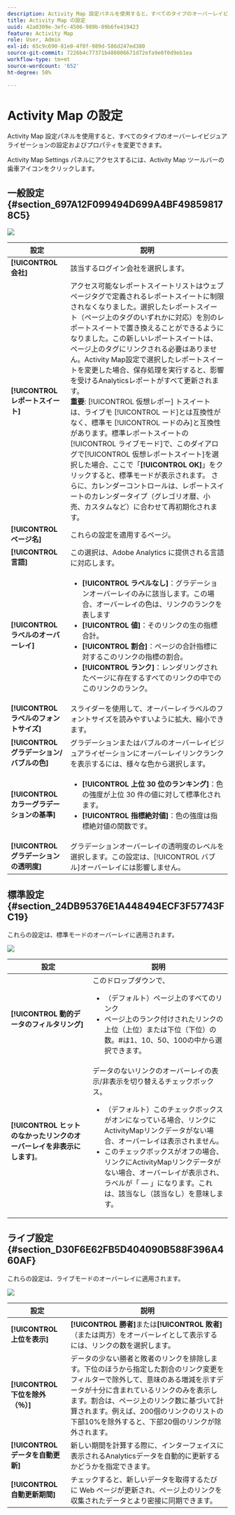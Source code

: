 ```yaml
---
description: Activity Map 設定パネルを使用すると、すべてのタイプのオーバーレイビジュアライゼーションの設定およびプロパティを変更できます。
title: Activity Map の設定
uuid: 42a0309e-3efc-4506-989b-09b6fe419423
feature: Activity Map
role: User, Admin
exl-id: 65c9c690-81e0-4f0f-989d-586d247ed380
source-git-commit: 7226b4c77371b486006671d72efa9e0f0d9eb1ea
workflow-type: tm+mt
source-wordcount: '652'
ht-degree: 50%

---
```


# Activity Map の設定

Activity Map 設定パネルを使用すると、すべてのタイプのオーバーレイビジュアライゼーションの設定およびプロパティを変更できます。

Activity Map Settings パネルにアクセスするには、Activity Map ツールバーの歯車アイコンをクリックします。

## 一般設定 {#section_697A12F099494D699A4BF498598178C5}

![](assets/settings_other.png)

| 設定 | 説明 |
| --- | --- |
| **[!UICONTROL 会社]** | 該当するログイン会社を選択します。 |
| **[!UICONTROL レポートスイート]** | アクセス可能なレポートスイートリストはウェブページタグで定義されるレポートスイートに制限されなくなりました。選択したレポートスイート（ページ上のタグのいずれかに対応）を別のレポートスイートで置き換えることができるようになりました。この新しいレポートスイートは、ページ上のタグにリンクされる必要はありません。Activity Map設定で選択したレポートスイートを変更した場合、保存処理を実行すると、影響を受けるAnalyticsレポートがすべて更新されます。<br>**重要**: [!UICONTROL 仮想レポー] トスイートは、ライブモ [!UICONTROL ード]とは互換性がなく、標準モ [!UICONTROL ードのみ]と互換性があります。標準レポートスイートの[!UICONTROL ライブモード]で、このダイアログで[!UICONTROL 仮想レポートスイート]を選択した場合、ここで「**[!UICONTROL OK]**」をクリックすると、標準モードが表示されます。 さらに、カレンダーコントロールは、レポートスイートのカレンダータイプ（グレゴリオ暦、小売、カスタムなど）に合わせて再初期化されます。 |
| **[!UICONTROL ページ名]** | これらの設定を適用するページ。 |
| **[!UICONTROL 言語]** | この選択は、Adobe Analytics に提供される言語に対応します。 |
| **[!UICONTROL ラベルのオーバーレイ]** | <ul><li>**[!UICONTROL ラベルなし]**：グラデーションオーバーレイのみに該当します。この場合、オーバーレイの色は、リンクのランクを表します</li><li>**[!UICONTROL 値]**：そのリンクの生の指標合計。</li><li>**[!UICONTROL 割合]**：ページの合計指標に対するこのリンクの指標の割合。</li><li>**[!UICONTROL ランク]**：レンダリングされたページに存在するすべてのリンクの中でのこのリンクのランク。</li></ul> |
| **[!UICONTROL ラベルのフォントサイズ]** | スライダーを使用して、オーバーレイラベルのフォントサイズを読みやすいように拡大、縮小できます。 |
| **[!UICONTROL グラデーション/バブルの色]** | グラデーションまたはバブルのオーバーレイビジュアライゼーションにオーバーレイリンクランクを表示するには、様々な色から選択します。 |
| **[!UICONTROL カラーグラデーションの基準]** | <ul><li>**[!UICONTROL 上位 30 位のランキング]**：色の強度が上位 30 件の値に対して標準化されます。</li><li>**[!UICONTROL 指標絶対値]**：色の強度は指標絶対値の関数です。</li></ul> |
| **[!UICONTROL グラデーションの透明度]** | グラデーションオーバーレイの透明度のレベルを選択します。この設定は、[!UICONTROL バブル]オーバーレイには影響しません。 |

## 標準設定 {#section_24DB95376E1A448494ECF3F57743FC19}

これらの設定は、標準モードのオーバーレイに適用されます。

![](assets/settings_standard.png)

| 設定 | 説明 |
| --- | --- |
| **[!UICONTROL 動的データのフィルタリング]** | このドロップダウンで、<ul><li>（デフォルト）ページ上のすべてのリンク</li><li>ページ上のランク付けされたリンクの上位（上位）または下位（下位）の数。#は1、10、50、100の中から選択できます。</li></ul> |
| **[!UICONTROL ヒットのなかったリンクのオーバーレイを非表示にします]**。 | データのないリンクのオーバーレイの表示/非表示を切り替えるチェックボックス。<ul><li>（デフォルト）このチェックボックスがオンになっている場合、リンクにActivityMapリンクデータがない場合、オーバーレイは表示されません。</li><li>このチェックボックスがオフの場合、リンクにActivityMapリンクデータがない場合、オーバーレイが表示され、ラベルが「 — 」になります。これは、該当なし（該当なし）を意味します。 |

## ライブ設定 {#section_D30F6E62FB5D404090B588F396A460AF}

これらの設定は、ライブモードのオーバーレイに適用されます。

![](assets/settings_live.png)

| 設定 | 説明 |
|---|---|
| **[!UICONTROL 上位を表示]** | **[!UICONTROL 勝者]**&#x200B;または&#x200B;**[!UICONTROL 敗者]**（または両方）をオーバーレイとして表示するには、リンクの数を選択します。 |
| **[!UICONTROL 下位を除外（％）]** | データの少ない勝者と敗者のリンクを排除します。下位のほうから指定した割合のリンク変更をフィルターで除外して、意味のある増減を示すデータが十分に含まれているリンクのみを表示します。割合は、ページ上のリンク数に基づいて計算されます。例えば、200個のリンクのリストの下部10%を除外すると、下部20個のリンクが除外されます。 |
| **[!UICONTROL データを自動更新]** | 新しい期間を計算する際に、インターフェイスに表示されるAnalyticsデータを自動的に更新するかどうかを指定できます。 |
| **[!UICONTROL 自動更新期間]** | チェックすると、新しいデータを取得するたびに Web ページが更新され、ページ上のリンクを収集されたデータとより密接に同期できます。 |

